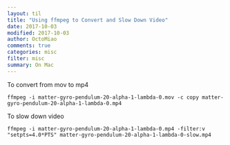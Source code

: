 ```yaml
---
layout: til
title: "Using ffmpeg to Convert and Slow Down Video"
date: 2017-10-03
modified: 2017-10-03
author: OctoMiao
comments: true
categories: misc
filter: misc
summary: On Mac
---
```



To convert from mov to mp4

```
ffmpeg -i matter-gyro-pendulum-20-alpha-1-lambda-0.mov -c copy matter-gyro-pendulum-20-alpha-1-lambda-0.mp4
```

To slow down video

```
ffmpeg -i matter-gyro-pendulum-20-alpha-1-lambda-0.mp4 -filter:v "setpts=4.0*PTS" matter-gyro-pendulum-20-alpha-1-lambda-0-slow.mp4
```
